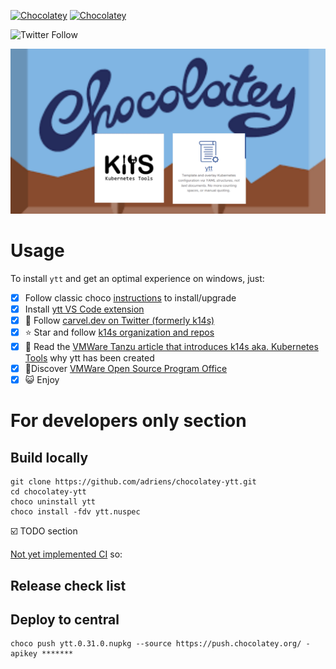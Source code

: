 [![Chocolatey](https://img.shields.io/chocolatey/v/ytt.svg)](https://chocolatey.org/packages/ytt)
[![Chocolatey](https://img.shields.io/chocolatey/dt/ytt.svg)](https://chocolatey.org/packages/ytt)

![Twitter Follow](https://img.shields.io/twitter/follow/carvel_dev?label=Follow%20Carvel.dev&style=social)

![Project banner](choco-ytt-banner.png)


# Usage

To install `ytt` and get an optimal experience on windows, just:

- [x] Follow classic choco [instructions](https://chocolatey.org/packages/ytt/) to install/upgrade
- [x] Install [ytt VS Code extension](https://marketplace.visualstudio.com/items?itemName=ewrenn.vscode-ytt)
- [x] :newspaper: Follow [carvel.dev on Twitter (formerly k14s)](https://twitter.com/carvel_dev)
- [x] :star: Star and follow [k14s organization and repos](https://github.com/vmware-tanzu/carvel)
- [x] :book: Read the [VMWare Tanzu article that introduces k14s aka. Kubernetes Tools](https://tanzu.vmware.com/content/blog/introducing-k14s-kubernetes-tools-simple-and-composable-tools-for-application-deployment) why ytt has been created
- [x] :rocket:Discover [VMWare Open Source Program Office](http://vmware.github.io/)
- [x] :smiley_cat: Enjoy

# For developers only section

## Build locally


```
git clone https://github.com/adriens/chocolatey-ytt.git
cd chocolatey-ytt
choco uninstall ytt
choco install -fdv ytt.nuspec
```

:ballot_box_with_check: TODO section

[Not yet implemented CI](https://github.com/adriens/chocolatey-ytt/issues/2) so:

## Release check list


## Deploy to central

```
choco push ytt.0.31.0.nupkg --source https://push.chocolatey.org/ -apikey *******
```
